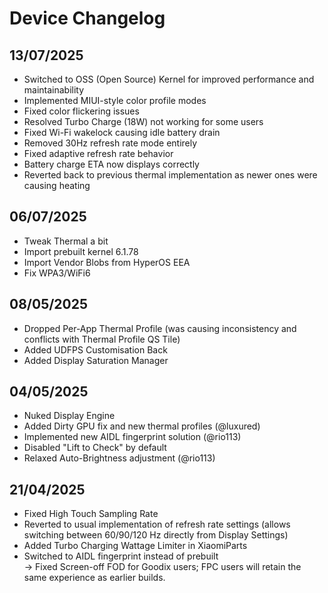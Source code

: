 # Device Changelog

## 13/07/2025
- Switched to OSS (Open Source) Kernel for improved performance and maintainability
- Implemented MIUI-style color profile modes
- Fixed color flickering issues
- Resolved Turbo Charge (18W) not working for some users
- Fixed Wi-Fi wakelock causing idle battery drain
- Removed 30Hz refresh rate mode entirely
- Fixed adaptive refresh rate behavior
- Battery charge ETA now displays correctly
- Reverted back to previous thermal implementation as newer ones were causing heating

## 06/07/2025
- Tweak Thermal a bit
- Import prebuilt kernel 6.1.78
- Import Vendor Blobs from HyperOS EEA
- Fix WPA3/WiFi6

## 08/05/2025
- Dropped Per-App Thermal Profile (was causing inconsistency and conflicts with Thermal Profile QS Tile)
- Added UDFPS Customisation Back
- Added Display Saturation Manager

## 04/05/2025
- Nuked Display Engine
- Added Dirty GPU fix and new thermal profiles (@luxured)
- Implemented new AIDL fingerprint solution (@rio113)
- Disabled "Lift to Check" by default
- Relaxed Auto-Brightness adjustment (@rio113)

## 21/04/2025
- Fixed High Touch Sampling Rate
- Reverted to usual implementation of refresh rate settings (allows switching between 60/90/120 Hz directly from Display Settings)
- Added Turbo Charging Wattage Limiter in XiaomiParts
- Switched to AIDL fingerprint instead of prebuilt  
  → Fixed Screen-off FOD for Goodix users; FPC users will retain the same experience as earlier builds.

